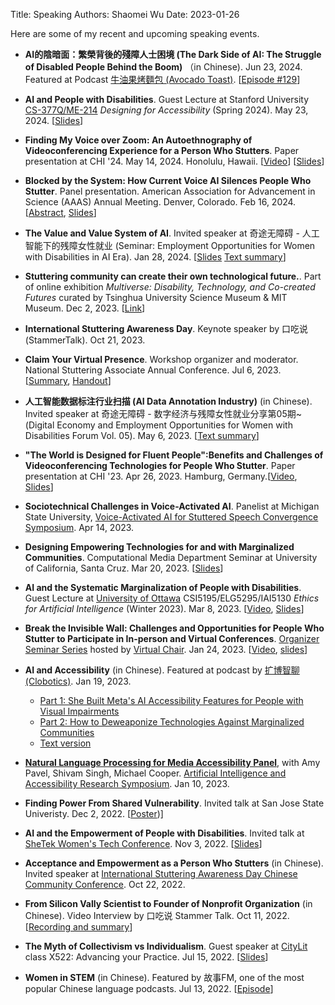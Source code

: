 Title: Speaking
Authors: Shaomei Wu
Date: 2023-01-26

Here are some of my recent and upcoming speaking events.

- **AI的陰暗面：繁榮背後的殘障人士困境 (The Dark Side of AI: The Struggle of Disabled People Behind the Boom)** （in Chinese). Jun 23, 2024. Featured at Podcast [牛油果烤麵包 (Avocado Toast)](https://podcasts.apple.com/us/podcast/%E7%89%9B%E6%B2%B9%E6%9E%9C%E7%83%A4%E9%9D%A2%E5%8C%85/id1479918340). [[Episode #129](https://avocadotoast.typlog.io/episodes/aidisability)]

- **AI and People with Disabilities**. Guest Lecture at Stanford University [CS-377Q/ME-214](https://canvas.stanford.edu/courses/188170) *Designing for Accessibility* (Spring 2024). May 23, 2024. [[Slides]({static}/pdfs/shaomei_stanford_lecture.pdf)]

- **Finding My Voice over Zoom: An Autoethnography of Videoconferencing Experience for a Person Who Stutters**. Paper presentation at CHI '24. May 14, 2024. Honolulu, Hawaii. [[Video](https://youtu.be/A3AF4JSj4QE?feature=shared)] [[Slides]({static}/pdfs/chi2024_autoethnography_slides.pdf)]

- **Blocked by the System: How Current Voice AI Silences People Who Stutter**. Panel presentation. American Association for Advancement in Science (AAAS) Annual Meeting. Denver, Colorado. Feb 16, 2024. [[Abstract](https://aaas.confex.com/aaas/2024/meetingapp.cgi/Paper/32042), [Slides](https://aimpower.org/wp-content/uploads/2024/02/AAAS-Shaomei.pdf)]  

- **The Value and Value System of AI**. Invited speaker at 奇途无障碍 - 人工智能下的残障女性就业 (Seminar: Employment Opportunities for Women with Disabilities in AI Era). Jan 28, 2024. [[Slides](https://www.canva.com/design/DAF7HKRPQxU/Yn55FCyuoG0aMQ2qeyDtKg/view?utm_content=DAF7HKRPQxU&utm_campaign=designshare&utm_medium=link&utm_source=viewer) [Text summary](https://mp.weixin.qq.com/s/uUn5gMrZGl2i5XK1sBY0pg)]

- **Stuttering community can create their own technological future.**. Part of online exhibition *Multiverse: Disability, Technology, and Co-created Futures* curated by Tsinghua University Science Museum & MIT Museum. Dec 2, 2023. [[Link](https://www.disability-tech.net/en/hiddenfigures2)]

- **International Stuttering Awareness Day**. Keynote speaker by 口吃说 (StammerTalk). Oct 21, 2023.

- **Claim Your Virtual Presence**. Workshop organizer and moderator. National Stuttering Associate Annual Conference. Jul 6, 2023. [[Summary](https://aimpower.org/2023/07/25/stuttering-and-video-conferencing-strategies-and-best-practices/), [Handout](https://aimpowerorg.files.wordpress.com/2023/07/videoconferencing_and_stuttering_best_practices.pdf)]

- **人工智能数据标注行业扫描 (AI Data Annotation Industry)** (in Chinese). Invited speaker at 奇途无障碍 - 数字经济与残障女性就业分享第05期~(Digital Economy and Employment Opportunities for Women with Disabilities Forum Vol. 05). May 6, 2023. [[Text summary](https://mp.weixin.qq.com/s/bFYwzcj-gwtoswyZBgfrdA)]

- **"The World is Designed for Fluent People":Benefits and Challenges of Videoconferencing Technologies for People Who Stutter**. Paper presentation at CHI '23. Apr 26, 2023. Hamburg, Germany.[[Video](https://youtu.be/TFmdxGvEliE), [Slides](https://aimpowerorg.files.wordpress.com/2023/04/chi-2023-stuttering-and-vc.pdf)]

- **Sociotechnical Challenges in Voice-Activated AI**. Panelist at Michigan State University, [Voice-Activated AI for Stuttered Speech Convergence Symposium](https://stutteringlab.msu.edu/HeardAI/). Apr 14, 2023.

- **Designing Empowering Technologies for and with Marginalized Communities**. Computational Media Department Seminar at University of California, Santa Cruz. Mar 20, 2023. [[Slides]({static}/pdfs/Shaomei_UCSC_CM_seminar_deck.pdf)]

- **AI and the Systematic Marginalization of People with Disabilities**. Guest Lecture at [University of Ottawa](https://www.uottawa.ca/en) CSI5195/ELG5295/IAI5130 *Ethics for Artificial Intelligence* (Winter 2023). Mar 8, 2023. [[Video](https://youtu.be/Uv0RIMA9xSo), [Slides]({static}/pdfs/AI_and_the_marginalization_of_PwD.pdf)]

- **Break the Invisible Wall: Challenges and Opportunities for People Who Stutter to Participate in In-person and Virtual Conferences**. [Organizer Seminar Series](https://www.virtualchair.net/organizer-seminar-series) hosted by [Virtual Chair](https://www.virtualchair.net/). Jan 24, 2023. [[Video](https://youtu.be/mJNQkXNImXU), [slides](https://www.canva.com/design/DAFYQhWgVPQ/U59jxPTsj6_TR-3lHLGIVQ/view?website#4:title-page)]

- **AI and Accessibility** (in Chinese). Featured at podcast by [扩博智聊 (Clobotics)](https://clobotics.com/). Jan 19, 2023.
	- [Part 1: She Built Meta's AI Accessibility Features for People with Visual Impairments](https://podcasts.apple.com/us/podcast/%E6%89%A9%E5%8D%9A%E6%99%BA%E8%81%8A-%E6%9C%89ai%E5%91%B3%E9%81%93%E7%9A%84%E8%AE%BF%E8%B0%88%E8%8A%82%E7%9B%AE/id1635907477?i=1000595553902) 
	- [Part 2: How to Deweaponize Technologies Against Marginalized Communities](https://podcasts.apple.com/us/podcast/%E6%89%A9%E5%8D%9A%E6%99%BA%E8%81%8A-%E6%9C%89ai%E5%91%B3%E9%81%93%E7%9A%84%E8%AE%BF%E8%B0%88%E8%8A%82%E7%9B%AE/id1635907477?i=1000596825100)
	- [Text version](https://mp.weixin.qq.com/s/LIlc0H7H62IBdTWthN20ww)


- [**Natural Language Processing for Media Accessibility Panel**](https://www.w3.org/WAI/about/projects/wai-coop/symposium2/#panel-2-natural-language-processing-for-media-accessibility), with Amy Pavel, Shivam Singh, Michael Cooper. [Artificial Intelligence and Accessibility Research Symposium](https://www.w3.org/WAI/about/projects/wai-coop/symposium2/). Jan 10, 2023.

- **Finding Power From Shared Vulnerability**. Invited talk at San Jose State Univeristy. Dec 2, 2022. [[Poster]({static}/pdfs/sjsu_poster.pdf))]

- **AI and the Empowerment of People with Disabilities**. Invited talk at [SheTek Women's Tech Conference](https://shetek.bizligo.com/event/details/shetek-women-s-tech-conference-2022-day-1-in-person-day-2-virtual/90). Nov 3, 2022. [[Slides]({static}/pdfs/shetek_deck.pdf)]

- **Acceptance and Empowerment as a Person Who Stutters** (in Chinese). Invited speaker at [International Stuttering Awareness Day Chinese Community Conference](https://mp.weixin.qq.com/s/VsP0hTNt4cF_1D62G9bB1A). Oct 22, 2022.

- **From Silicon Vally Scientist to Founder of Nonprofit Organization** (in Chinese). Video Interview by 口吃说 Stammer Talk. Oct 11, 2022. [[Recording and summary](https://mp.weixin.qq.com/s/iOs2A-e_w3lacASZRilQ9A)]

- **The Myth of Collectivism vs Individualism**. Guest speaker at [CityLit](https://www.citylit.ac.uk/courses/specialist-learning/speech-therapy) class X522: Advancing your Practice. Jul 15, 2022. [[Slides]({static}/pdfs/citylit_workshop_slides.pdf)]

- **Women in STEM** (in Chinese). Featured by 故事FM, one of the most popular Chinese language podcasts. Jul 13, 2022. [[Episode](https://podcasts.apple.com/us/podcast/%E6%95%85%E4%BA%8B-fm/id1256399960?i=1000569771301)]

